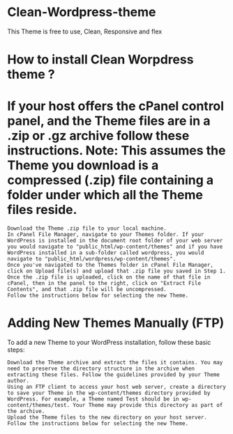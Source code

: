 # Clean-Wordpress-theme
This Theme is free to use, Clean, Responsive and flex
# How to install Clean Worpdress theme ?

# If your host offers the cPanel control panel, and the Theme files are in a .zip or .gz archive follow these instructions. Note: This assumes the Theme you download is a compressed (.zip) file containing a folder under which all the Theme files reside.

    Download the Theme .zip file to your local machine.
    In cPanel File Manager, navigate to your Themes folder. If your WordPress is installed in the document root folder of your web server you would navigate to "public_html/wp-content/themes" and if you have WordPress installed in a sub-folder called wordpress, you would navigate to "public_html/wordpress/wp-content/themes".
    Once you've navigated to the Themes folder in cPanel File Manager, click on Upload file(s) and upload that .zip file you saved in Step 1.
    Once the .zip file is uploaded, click on the name of that file in cPanel, then in the panel to the right, click on "Extract File Contents", and that .zip file will be uncompressed.
    Follow the instructions below for selecting the new Theme.

# Adding New Themes Manually (FTP)

To add a new Theme to your WordPress installation, follow these basic steps:

    Download the Theme archive and extract the files it contains. You may need to preserve the directory structure in the archive when extracting these files. Follow the guidelines provided by your Theme author.
    Using an FTP client to access your host web server, create a directory to save your Theme in the wp-content/themes directory provided by WordPress. For example, a Theme named Test should be in wp-content/themes/test. Your Theme may provide this directory as part of the archive.
    Upload the Theme files to the new directory on your host server.
    Follow the instructions below for selecting the new Theme.


